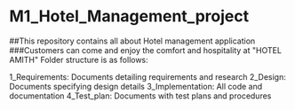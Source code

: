 # M1_Hotel_Management_project
##This repository contains all about  Hotel management application
###Customers can come and enjoy the comfort and hospitality at "HOTEL AMITH"
Folder structure is as follows:
 
1_Requirements: Documents detailing requirements and research
2_Design: Documents specifying design details
3_Implementation: 	All code and documentation
4_Test_plan: 	Documents with test plans and procedures
